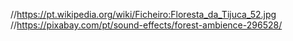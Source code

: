 //https://pt.wikipedia.org/wiki/Ficheiro:Floresta_da_Tijuca_52.jpg
//https://pixabay.com/pt/sound-effects/forest-ambience-296528/

